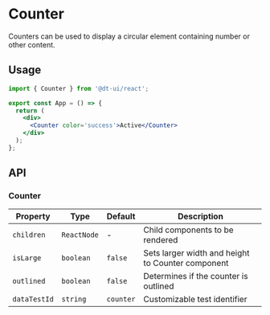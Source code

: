 # Counter

Counters can be used to display a circular element containing number or other content.

## Usage

```jsx
import { Counter } from '@dt-ui/react';

export const App = () => {
  return (
    <div>
      <Counter color='success'>Active</Counter>
    </div>
  );
};
```

## API

### Counter

| Property     | Type        | Default   | Description                                       |
| ------------ | ----------- | --------- | ------------------------------------------------- |
| `children`   | `ReactNode` | -         | Child components to be rendered                   |
| `isLarge`    | `boolean`   | `false`   | Sets larger width and height to Counter component |
| `outlined`   | `boolean`   | `false`   | Determines if the counter is outlined             |
| `dataTestId` | `string`    | `counter` | Customizable test identifier                      |
